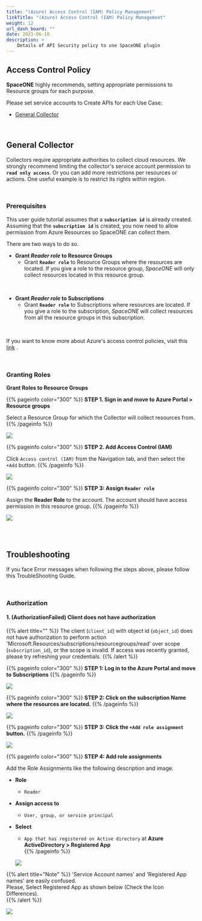 ```yaml
---
title: "(Azure) Access Control (IAM) Policy Management"
linkTitle: "(Azure) Access Control (IAM) Policy Management"
weight: 12
url_dash_board: "" 
date: 2021-06-10
description: >
    Details of API Security policy to use SpaceONE plugin
---
```


## Access Control Policy

**SpaceONE** highly recommends, setting appropriate permissions to Resource groups for each purpose. 

Please set service accounts to Create APIs for each Use Case:

* [General Collector](#general-collector)

<br>



## General Collector 

Collectors require appropriate authorities to collect cloud resources. We strongly recommend limiting the collector's service account permission to **`read only access`**. Or you can add more restrictions per resources or actions. One useful example is to restrict its rights within region.

<br>



### Prerequisites

This user guide tutorial assumes that a **`subscription id`** is already created. Assuming that the **`subscription id`** is created, you now need to allow permission from Azure Resources so SpaceONE can collect them.

There are two ways to do so.

* **Grant _Reader role_ to Resource Groups**
  * Grant **`Reader role`** to Resource Groups where the resources are located. If you give a role to the resource group, _SpaceONE_ will only collect resources located in this resource group.

<br>

* **Grant _Reader role_ to Subscriptions**
  * Grant **`Reader role`** to Subscriptions where resources are located. If you give a role to the subscription, _SpaceONE_ will collect resources from all the resource groups in this subscription.

<br>

If you want to know more about Azure's access control policies, visit this [link](https://docs.microsoft.com/en-us/azure/role-based-access-control/role-assignments-portal) .

<br>



### Granting Roles

**Grant Roles to Resource Groups**

{{% pageinfo color="300" %}}
**STEP 1. Sign in and move to Azure Portal > Resource groups** 

Select a Resource Group for which the Collector will collect resources from.
{{% /pageinfo %}}

![](/ko/docs/guides_v1/service_account/service_account_img/azure/image(104).png)

{{% pageinfo color="300" %}}
**STEP 2. Add Access Control (IAM)**

Click `Access control (IAM)` from the Navigation tab, and then select the `+Add` button.
{{% /pageinfo %}}

![](/ko/docs/guides_v1/service_account/service_account_img/azure/image(102).png)


{{% pageinfo color="300" %}}
**STEP 3: Assign `Reader role`**

Assign the **Reader Role** to the account. The account should have access permission in this resource group.
{{% /pageinfo %}}

![](/ko/docs/guides_v1/service_account/service_account_img/azure/image(103).png)

<br>
<br>


## Troubleshooting

If you face Error messages when following the steps above, please follow this TroubleShooting Guide.

<br>

### Authorization
#### **1.** \(AuthorizationFailed\) Client does not have authorization 

{{% alert title="" %}}
The client \(`client_id`\) with object id \(`object_id`\) does not have authorization to perform action 'Microsoft.Resources/subscriptions/resourcegroups/read' over scope \(`subscription_id`\), or the scope is invalid. If access was recently granted, please try refreshing your credentials.
{{% /alert %}}

{{% pageinfo color="300" %}}
**STEP 1: Log in to the Azure Portal and move to Subscriptions** 
{{% /pageinfo %}}

![](/ko/docs/guides_v1/service_account/service_account_img/azure/screen-shot-2021-04-15-at-18.55.14.png)

{{% pageinfo color="300" %}}
**STEP 2: Click on the subscription Name where the resources are located.**
{{% /pageinfo %}}

![](/ko/docs/guides_v1/service_account/service_account_img/azure/image(114).png)

{{% pageinfo color="300" %}}
**STEP 3: Click the `+Add role assignment` button.**
{{% /pageinfo %}}

![](/ko/docs/guides_v1/service_account/service_account_img/azure/image-2-.png)

{{% pageinfo color="300" %}}
**STEP 4: Add role assignments**

Add the Role Assignments like the following description and image.

* **Role**
  * `Reader`
* **Assign access to**
  * `User, group, or service principal`
* **Select**
  * `App that has registered on Active directory` at **Azure ActiveDirectory > Registered App**  
{{% /pageinfo %}}
  
  ![](/ko/docs/guides_v1/service_account/service_account_img/azure/image-azure-subscription.png)

{{% alert title="Note" %}}
  'Service Account names' and 'Registered App names' are easily confused.   
  Please, Select Registered App as shown below \(Check the Icon Differences\).  
{{% /alert %}}

![](/ko/docs/guides_v1/service_account/service_account_img/azure/screen-shot-2021-04-16-at-12.38.16.png)

